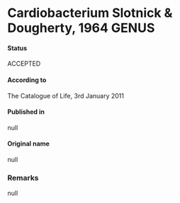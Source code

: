 # Cardiobacterium Slotnick & Dougherty, 1964 GENUS

#### Status
ACCEPTED

#### According to
The Catalogue of Life, 3rd January 2011

#### Published in
null

#### Original name
null

### Remarks
null